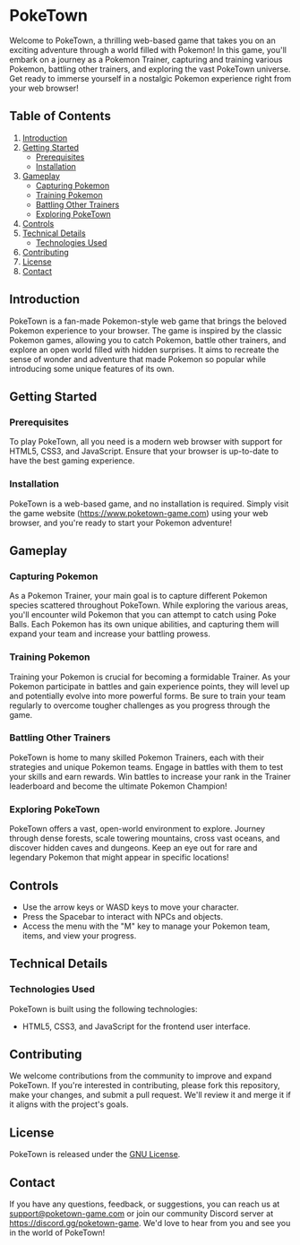 # PokeTown
Welcome to PokeTown, a thrilling web-based game that takes you on an exciting adventure through a world filled with Pokemon! In this game, you'll embark on a journey as a Pokemon Trainer, capturing and training various Pokemon, battling other trainers, and exploring the vast PokeTown universe. Get ready to immerse yourself in a nostalgic Pokemon experience right from your web browser!

## Table of Contents

1. [Introduction](#introduction)
2. [Getting Started](#getting-started)
   - [Prerequisites](#prerequisites)
   - [Installation](#installation)
3. [Gameplay](#gameplay)
   - [Capturing Pokemon](#capturing-pokemon)
   - [Training Pokemon](#training-pokemon)
   - [Battling Other Trainers](#battling-other-trainers)
   - [Exploring PokeTown](#exploring-poketown)
4. [Controls](#controls)
5. [Technical Details](#technical-details)
   - [Technologies Used](#technologies-used)
6. [Contributing](#contributing)
7. [License](#license)
8. [Contact](#contact)

## Introduction

PokeTown is a fan-made Pokemon-style web game that brings the beloved Pokemon experience to your browser. The game is inspired by the classic Pokemon games, allowing you to catch Pokemon, battle other trainers, and explore an open world filled with hidden surprises. It aims to recreate the sense of wonder and adventure that made Pokemon so popular while introducing some unique features of its own.

## Getting Started

### Prerequisites

To play PokeTown, all you need is a modern web browser with support for HTML5, CSS3, and JavaScript. Ensure that your browser is up-to-date to have the best gaming experience.

### Installation

PokeTown is a web-based game, and no installation is required. Simply visit the game website (https://www.poketown-game.com) using your web browser, and you're ready to start your Pokemon adventure!

## Gameplay

### Capturing Pokemon

As a Pokemon Trainer, your main goal is to capture different Pokemon species scattered throughout PokeTown. While exploring the various areas, you'll encounter wild Pokemon that you can attempt to catch using Poke Balls. Each Pokemon has its own unique abilities, and capturing them will expand your team and increase your battling prowess.

### Training Pokemon

Training your Pokemon is crucial for becoming a formidable Trainer. As your Pokemon participate in battles and gain experience points, they will level up and potentially evolve into more powerful forms. Be sure to train your team regularly to overcome tougher challenges as you progress through the game.

### Battling Other Trainers

PokeTown is home to many skilled Pokemon Trainers, each with their strategies and unique Pokemon teams. Engage in battles with them to test your skills and earn rewards. Win battles to increase your rank in the Trainer leaderboard and become the ultimate Pokemon Champion!

### Exploring PokeTown

PokeTown offers a vast, open-world environment to explore. Journey through dense forests, scale towering mountains, cross vast oceans, and discover hidden caves and dungeons. Keep an eye out for rare and legendary Pokemon that might appear in specific locations!

## Controls

- Use the arrow keys or WASD keys to move your character.
- Press the Spacebar to interact with NPCs and objects.
- Access the menu with the "M" key to manage your Pokemon team, items, and view your progress.

## Technical Details

### Technologies Used

PokeTown is built using the following technologies:

- HTML5, CSS3, and JavaScript for the frontend user interface.
  
## Contributing

We welcome contributions from the community to improve and expand PokeTown. If you're interested in contributing, please fork this repository, make your changes, and submit a pull request. We'll review it and merge it if it aligns with the project's goals.

## License

PokeTown is released under the [GNU License](LICENSE).

## Contact

If you have any questions, feedback, or suggestions, you can reach us at support@poketown-game.com or join our community Discord server at https://discord.gg/poketown-game. We'd love to hear from you and see you in the world of PokeTown!
